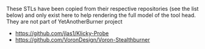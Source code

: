 These STLs have been copied from their respective repositories (see the list below) and only exist here to help rendering the full model of the tool head. They are not part of YetAnotherBurner project
- https://github.com/jlas1/Klicky-Probe
- https://github.com/VoronDesign/Voron-Stealthburner
